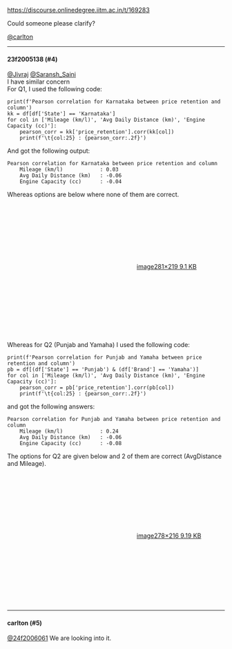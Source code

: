 https://discourse.onlinedegree.iitm.ac.in/t/169283

Could someone please clarify?</p>
<p><a class="mention" href="/u/carlton">@carlton</a></p><hr>

<h4>23f2005138 (#4)</h4>
<p><a class="mention" href="/u/jivraj">@Jivraj</a> <a class="mention" href="/u/saransh_saini">@Saransh_Saini</a><br/>
I have similar concern<br/>
For Q1, I used the following code:</p>
<pre data-code-wrap="python"><code class="lang-python">print(f'Pearson correlation for Karnataka between price retention and column')
kk = df[df['State'] == 'Karnataka']
for col in ['Mileage (km/l)', 'Avg Daily Distance (km)', 'Engine Capacity (cc)']:
    pearson_corr = kk['price_retention'].corr(kk[col])
    print(f'\t{col:25} : {pearson_corr:.2f}')
</code></pre>
<p>And got the following output:</p>
<pre><code class="lang-auto">Pearson correlation for Karnataka between price retention and column
	Mileage (km/l)            : 0.03
	Avg Daily Distance (km)   : -0.06
	Engine Capacity (cc)      : -0.04
</code></pre>
<p>Whereas options are below where none of them are correct.<br/>
<div class="lightbox-wrapper"><a class="lightbox" data-download-href="/uploads/short-url/nPaaIWtriJMunrro5mxPkkzgs0I.png?dl=1" href="https://europe1.discourse-cdn.com/flex013/uploads/iitm/original/3X/a/6/a6fa9a2e601c94da84cbd25c406235d1009b204c.png" rel="noopener nofollow ugc" title="image"><div class="meta"><svg aria-hidden="true" class="fa d-icon d-icon-far-image svg-icon"><use href="#far-image"></use></svg><span class="filename">image</span><span class="informations">281×219 9.1 KB</span><svg aria-hidden="true" class="fa d-icon d-icon-discourse-expand svg-icon"><use href="#discourse-expand"></use></svg></div></a></div></p>
<p>Whereas for Q2 (Punjab and Yamaha) I used the following code:</p>
<pre data-code-wrap="python"><code class="lang-python">print(f'Pearson correlation for Punjab and Yamaha between price retention and column')
pb = df[(df['State'] == 'Punjab') &amp; (df['Brand'] == 'Yamaha')]
for col in ['Mileage (km/l)', 'Avg Daily Distance (km)', 'Engine Capacity (cc)']:
    pearson_corr = pb['price_retention'].corr(pb[col])
    print(f'\t{col:25} : {pearson_corr:.2f}')
</code></pre>
<p>and got the following answers:</p>
<pre><code class="lang-auto">Pearson correlation for Punjab and Yamaha between price retention and column
	Mileage (km/l)            : 0.24
	Avg Daily Distance (km)   : -0.06
	Engine Capacity (cc)      : -0.08
</code></pre>
<p>The options for Q2 are given below and 2 of them are correct (AvgDistance and Mileage).<br/>
<div class="lightbox-wrapper"><a class="lightbox" data-download-href="/uploads/short-url/bEEgmsyChZ5YyAlqcLdD1S91PE2.png?dl=1" href="https://europe1.discourse-cdn.com/flex013/uploads/iitm/original/3X/5/1/51b03d00c3e962e6c4fc7fc64930a23e82500006.png" rel="noopener nofollow ugc" title="image"><div class="meta"><svg aria-hidden="true" class="fa d-icon d-icon-far-image svg-icon"><use href="#far-image"></use></svg><span class="filename">image</span><span class="informations">278×216 9.19 KB</span><svg aria-hidden="true" class="fa d-icon d-icon-discourse-expand svg-icon"><use href="#discourse-expand"></use></svg></div></a></div></p><hr>

<h4>carlton (#5)</h4>
<p><a class="mention" href="/u/24f2006061">@24f2006061</a> We are looking into it.
